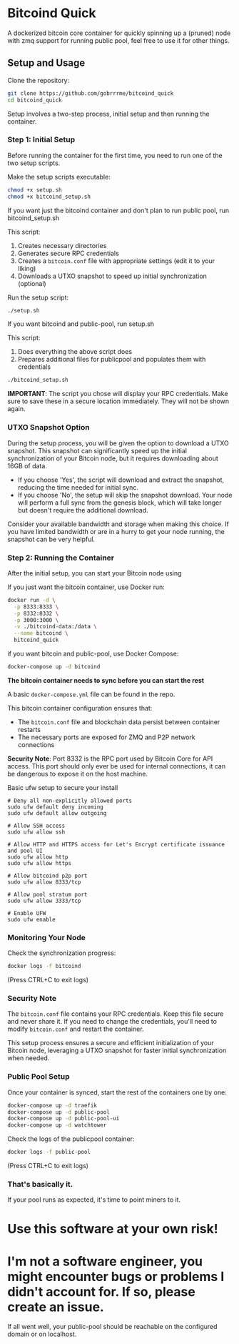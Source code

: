 # Bitcoind Quick

A dockerized bitcoin core container for quickly spinning up a (pruned) node with zmq support for running public pool, feel free to use it for other things.

## Setup and Usage

Clone the repository:
   ```bash
   git clone https://github.com/gobrrrme/bitcoind_quick
   cd bitcoind_quick
   ```

Setup involves a two-step process, initial setup and then running the container.

### Step 1: Initial Setup

Before running the container for the first time, you need to run one of the two setup scripts.

Make the setup scripts executable:
   ```bash
   chmod +x setup.sh
   chmod +x bitcoind_setup.sh
   ```

If you want just the bitcoind container and don't plan to run public pool, run bitcoind_setup.sh

This script:

1. Creates necessary directories
2. Generates secure RPC credentials
3. Creates a `bitcoin.conf` file with appropriate settings (edit it to your liking)
4. Downloads a UTXO snapshot to speed up initial synchronization (optional)

Run the setup script:

```bash
./setup.sh
```

If you want bitcoind and public-pool, run setup.sh

This script:

1. Does everything the above script does
2. Prepares additional files for publicpool and populates them with credentials

```bash
./bitcoind_setup.sh
```

**IMPORTANT**: The script you chose will display your RPC credentials. Make sure to save these in a secure location immediately. They will not be shown again.

### UTXO Snapshot Option

During the setup process, you will be given the option to download a UTXO snapshot. This snapshot can significantly speed up the initial synchronization of your Bitcoin node, but it requires downloading about 16GB of data.

- If you choose 'Yes', the script will download and extract the snapshot, reducing the time needed for initial sync.
- If you choose 'No', the setup will skip the snapshot download. Your node will perform a full sync from the genesis block, which will take longer but doesn't require the additional download.

Consider your available bandwidth and storage when making this choice. If you have limited bandwidth or are in a hurry to get your node running, the snapshot can be very helpful.

### Step 2: Running the Container

After the initial setup, you can start your Bitcoin node using 

If you just want the bitcoin container, use Docker run:

```bash
docker run -d \
  -p 8333:8333 \
  -p 8332:8332 \
  -p 3000:3000 \
  -v ./bitcoind-data:/data \
  --name bitcoind \
  bitcoind_quick
```

if you want bitcoin and public-pool, use Docker Compose:

```bash
docker-compose up -d bitcoind
```
**The bitcoin container needs to sync before you can start the rest**

A basic `docker-compose.yml` file can be found in the repo.


This bitcoin container configuration ensures that:
- The `bitcoin.conf` file and blockchain data persist between container restarts
- The necessary ports are exposed for ZMQ and P2P network connections

**Security Note**: 
Port 8332 is the RPC port used by Bitcoin Core for API access. This port should only ever be used for internal connections, it can be dangerous to expose it on the host machine.


Basic ufw setup to secure your install
```
# Deny all non-explicitly allowed ports
sudo ufw default deny incoming
sudo ufw default allow outgoing

# Allow SSH access
sudo ufw allow ssh

# Allow HTTP and HTTPS access for Let's Encrypt certificate issuance and pool UI
sudo ufw allow http
sudo ufw allow https

# Allow bitcoind p2p port
sudo ufw allow 8333/tcp

# Allow pool stratum port
sudo ufw allow 3333/tcp

# Enable UFW
sudo ufw enable
```
 
### Monitoring Your Node

Check the synchronization progress:

```bash
docker logs -f bitcoind
```

(Press CTRL+C to exit logs)

### Security Note

The `bitcoin.conf` file contains your RPC credentials. Keep this file secure and never share it. If you need to change the credentials, you'll need to modify `bitcoin.conf` and restart the container.

This setup process ensures a secure and efficient initialization of your Bitcoin node, leveraging a UTXO snapshot for faster initial synchronization when needed.

### Public Pool Setup

Once your container is synced, start the rest of the containers one by one:

```bash
docker-compose up -d traefik
docker-compose up -d public-pool
docker-compose up -d public-pool-ui
docker-compose up -d watchtower
```

Check the logs of the publicpool container:

```bash
docker logs -f public-pool
```

(Press CTRL+C to exit logs)

### That's basically it.
If your pool runs as expected, it's time to point miners to it.


# Use this software at your own risk!
# I'm not a software engineer, you might encounter bugs or problems I didn't account for. If so, please create an issue.

If all went well, your public-pool should be reachable on the configured domain or on localhost.
